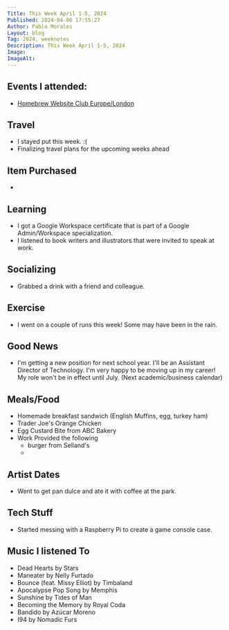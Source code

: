 ```yaml
---
Title: This Week April 1-5, 2024
Published: 2024-04-06 17:55:27
Author: Pablo Morales
Layout: blog
Tag: 2024, weeknotes
Description: This Week April 1-5, 2024
Image: 
ImageAlt: 
---
```

## Events I attended: 
* [Homebrew Website Club Europe/London](https://events.indieweb.org/2024/04/homebrew-website-club-europe-london-wri1RLHoXtQl)

## Travel 
* I stayed put this week. :(
* Finalizing travel plans for the upcoming weeks ahead

## Item Purchased
* 

## Learning
* I got a Google Workspace certificate that is part of a Google Admin/Workspace specialization.
* I listened to book writers and illustrators that were invited to speak at work.

## Socializing
* Grabbed a drink with a friend and colleague.


## Exercise
* I went on a couple of runs this week! Some may have been in the rain.

## Good News
* I'm getting a new position for next school year. I'll be an Assistant Director of Technology. I'm very happy to be moving up in my career! My role won't be in effect until July. (Next academic/business calendar)

## Meals/Food
* Homemade breakfast sandwich (English Muffins, egg, turkey ham)
* Trader Joe's Orange Chicken
* Egg Custard Bite from ABC Bakery
* Work Provided the following
  * burger from Selland's
  * 
## Artist Dates
* Went to get pan dulce and ate it with coffee at the park.

## Tech Stuff
* Started messing with a Raspberry Pi to create a game console case.

## Music I listened To 
* Dead Hearts by Stars
* Maneater by Nelly Furtado
* Bounce (feat. Missy Elliot) by Timbaland
* Apocalypse Pop Song by Memphis
* Sunshine by Tides of Man
* Becoming the Memory by Royal Coda
* Bandido by Azúcar Moreno
* I94 by Nomadic Furs
